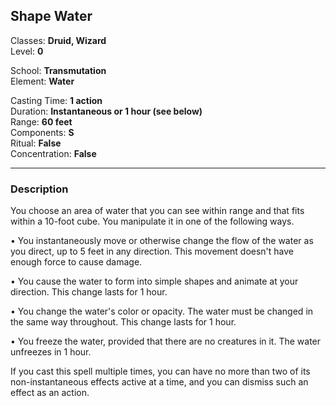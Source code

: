 ## Shape Water

Classes: **Druid, Wizard**  
Level: **0**  

School: **Transmutation**  
Element: **Water**  

Casting Time: **1 action**  
Duration: **Instantaneous or 1 hour (see below)**  
Range: **60 feet**  
Components: **S**  
Ritual: **False**  
Concentration: **False**  

------

### Description

You choose an area of water that you can see within range and that fits within a 10-foot cube. You manipulate it in one of the following ways.

• You instantaneously move or otherwise change the flow of the water as you direct, up to 5 feet in any direction. This movement doesn't have enough force to cause damage.

• You cause the water to form into simple shapes and animate at your direction. This change lasts for 1 hour.

• You change the water's color or opacity. The water must be changed in the same way throughout. This change lasts for 1 hour.

• You freeze the water, provided that there are no creatures in it. The water unfreezes in 1 hour.

If you cast this spell multiple times, you can have no more than two of its non-instantaneous effects active at a time, and you can dismiss such an effect as an action.